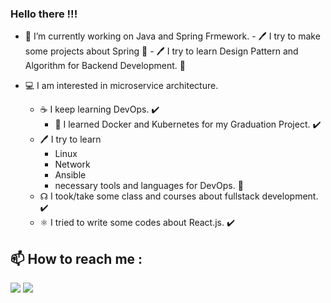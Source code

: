 ### Hello there !!!


<!--**dmnlfrkn/dmnlfrkn** is a ✨ _special_ ✨ repository because its `README.md` (this file) appears on your GitHub profile.-->


- 🔭 I’m currently working on Java and Spring Frmework.
       - 🖊 I try to make some projects about Spring 🔧
       - 🖊 I try to learn Design Pattern and Algorithm for Backend Development. 🔧
  
  
  
- 💻 I am interested in microservice architecture.
  - ☕ I keep learning DevOps. ✔️
    - 🔧 I learned Docker and Kubernetes for my Graduation Project. ✔️
  - 🖊 I try to learn
       - Linux
       - Network
       - Ansible
       - necessary tools and languages for DevOps. 🔧
  - ☊  I took/take some class and courses about fullstack development. ✔️
  - ⚛️ I tried to write some codes about React.js. ✔️

## :mailbox: How to reach me :
[<img target="_blank" src="https://img.icons8.com/fluent/50/000000/mail.png"/>](mailto:dmnlfrkn@hotmail.com)
[<img target="_blank" src="https://img.icons8.com/fluent/50/000000/linkedin.png"/>](https://www.linkedin.com/in/dmnlfrkn/)
